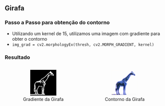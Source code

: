 ## Girafa

### Passo a Passo para obtenção do contorno

- Utilizando um kernel de 15, utilizamos uma imagem com gradiente para obter o contorno
- `img_grad = cv2.morphologyEx(thresh, cv2.MORPH_GRADIENT, kernel)`

### Resultado

<div style="display: flex; justify-content: center; gap: 14px;">
  <figure style="text-align: center; width: 50%">
    <img src="generatedImages\Gradiente_Girafa.png" width="50%" />
    <figcaption>Gradiente da Girafa</figcaption>
  </figure>
  <figure style="text-align: center; width: 50%">
    <img src="generatedImages\Contorno_Girafa.png" width="50%" />
    <figcaption>Contorno da Girafa</figcaption>
  </figure>
</div>